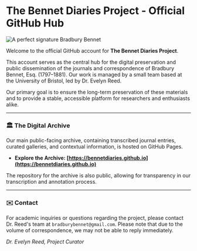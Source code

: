 # The Bennet Diaries Project - Official GitHub Hub

![A perfect signature Bradbury Bennet](https://bennetdiaries.github.io/assets/images/bennet_signature.png)

Welcome to the official GitHub account for **The Bennet Diaries Project**.

This account serves as the central hub for the digital preservation and public dissemination of the journals and correspondence of Bradbury Bennet, Esq. (1797–1881). Our work is managed by a small team based at the University of Bristol, led by Dr. Evelyn Reed.

Our primary goal is to ensure the long-term preservation of these materials and to provide a stable, accessible platform for researchers and enthusiasts alike.

---

### 🏛️ **The Digital Archive**

Our main public-facing archive, containing transcribed journal entries, curated galleries, and contextual information, is hosted on GitHub Pages.

-   **Explore the Archive: [https://bennetdiaries.github.io](https://bennetdiaries.github.io)**

The repository for the archive is also public, allowing for transparency in our transcription and annotation process.

---

### ✉️ **Contact**

For academic inquiries or questions regarding the project, please contact Dr. Reed's team at `bradburybennet@gmail.com`. Please note that due to the volume of correspondence, we may not be able to reply immediately.

*Dr. Evelyn Reed, Project Curator*
